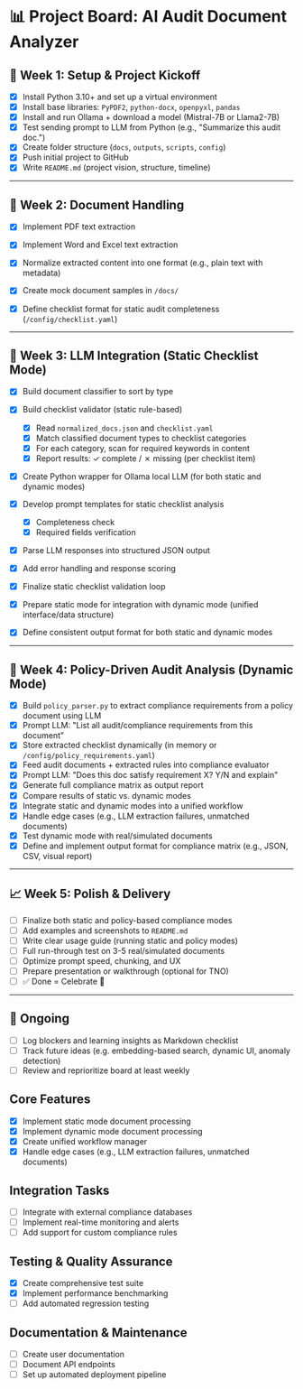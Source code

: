 # 📊 Project Board: AI Audit Document Analyzer

## 📅 Week 1: Setup & Project Kickoff

- [x] Install Python 3.10+ and set up a virtual environment
- [x] Install base libraries: `PyPDF2`, `python-docx`, `openpyxl`, `pandas`
- [x] Install and run Ollama + download a model (Mistral-7B or Llama2-7B)
- [x] Test sending prompt to LLM from Python (e.g., "Summarize this audit doc.")
- [x] Create folder structure (`docs`, `outputs`, `scripts`, `config`)
- [x] Push initial project to GitHub
- [x] Write `README.md` (project vision, structure, timeline)

---

## 🧾 Week 2: Document Handling

- [x] Implement PDF text extraction
- [x] Implement Word and Excel text extraction
- [x] Normalize extracted content into one format (e.g., plain text with metadata)
- [x] Create mock document samples in `/docs/`
- [x] Define checklist format for static audit completeness (`/config/checklist.yaml`)


---

## 🧠 Week 3: LLM Integration (Static Checklist Mode)

- [x] Build document classifier to sort by type
- [x] Build checklist validator (static rule-based)
  - [x] Read `normalized_docs.json` and `checklist.yaml`
  - [x] Match classified document types to checklist categories
  - [x] For each category, scan for required keywords in content
  - [x] Report results: ✓ complete / ✗ missing (per checklist item)
- [x] Create Python wrapper for Ollama local LLM (for both static and dynamic modes)
- [x] Develop prompt templates for static checklist analysis
  - [x] Completeness check
  - [x] Required fields verification
- [x] Parse LLM responses into structured JSON output
- [x] Add error handling and response scoring
- [x] Finalize static checklist validation loop
- [x] Prepare static mode for integration with dynamic mode (unified interface/data structure)
- [x] Define consistent output format for both static and dynamic modes


---

## 🧠 Week 4: Policy-Driven Audit Analysis (Dynamic Mode)

- [x] Build `policy_parser.py` to extract compliance requirements from a policy document using LLM
- [x] Prompt LLM: "List all audit/compliance requirements from this document"
- [x] Store extracted checklist dynamically (in memory or `/config/policy_requirements.yaml`)
- [x] Feed audit documents + extracted rules into compliance evaluator
- [x] Prompt LLM: "Does this doc satisfy requirement X? Y/N and explain"
- [x] Generate full compliance matrix as output report
- [x] Compare results of static vs. dynamic modes
- [x] Integrate static and dynamic modes into a unified workflow
- [x] Handle edge cases (e.g., LLM extraction failures, unmatched documents)
- [x] Test dynamic mode with real/simulated documents
- [x] Define and implement output format for compliance matrix (e.g., JSON, CSV, visual report)

---

## 📈 Week 5: Polish & Delivery

- [ ] Finalize both static and policy-based compliance modes
- [ ] Add examples and screenshots to `README.md`
- [ ] Write clear usage guide (running static and policy modes)
- [ ] Full run-through test on 3-5 real/simulated documents
- [ ] Optimize prompt speed, chunking, and UX
- [ ] Prepare presentation or walkthrough (optional for TNO)
- [ ] ✅ Done = Celebrate 🎉

---

## 🔄 Ongoing

- [ ] Log blockers and learning insights as Markdown checklist
- [ ] Track future ideas (e.g. embedding-based search, dynamic UI, anomaly detection)
- [ ] Review and reprioritize board at least weekly

## Core Features
- [x] Implement static mode document processing
- [x] Implement dynamic mode document processing
- [x] Create unified workflow manager
- [x] Handle edge cases (e.g., LLM extraction failures, unmatched documents)

## Integration Tasks
- [ ] Integrate with external compliance databases
- [ ] Implement real-time monitoring and alerts
- [ ] Add support for custom compliance rules

## Testing & Quality Assurance
- [x] Create comprehensive test suite
- [x] Implement performance benchmarking
- [ ] Add automated regression testing

## Documentation & Maintenance
- [ ] Create user documentation
- [ ] Document API endpoints
- [ ] Set up automated deployment pipeline
